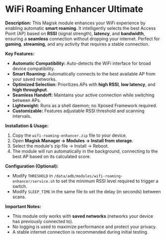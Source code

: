 # WiFi Roaming Enhancer Ultimate

**Description:**
This Magisk module enhances your WiFi experience by enabling automatic **smart roaming**. It intelligently selects the best Access Point (AP) based on **RSSI** (signal strength), **latency**, and **bandwidth**, ensuring a **seamless** connection without dropping your internet. Perfect for **gaming**, **streaming**, and any activity that requires a stable connection.

**Key Features:**
- **Automatic Compatibility:** Auto-detects the WiFi interface for broad device compatibility.
- **Smart Roaming:** Automatically connects to the best available AP from your saved networks.
- **Optimized Selection:** Prioritizes APs with **high RSSI**, **low latency**, and **high throughput**.
- **Seamless Handoff:** Maintains your active connection while switching between APs.
- **Lightweight:** Runs as a shell daemon; no Xposed Framework required.
- **Customizable:** Features adjustable RSSI threshold and scanning intervals.

**Installation & Usage:**
1. Copy the `wifi-roaming-enhancer.zip` file to your device.
2. Open **Magisk Manager → Modules → Install from storage**.
3. Select the module's zip file → Install → Reboot.
4. The module will run automatically in the background, connecting to the best AP based on its calculated score.

**Configuration (Optional):**
- Modify `THRESHOLD` in `/data/adb/modules/wifi-roaming-enhancer/service.sh` to set the minimum RSSI level required to trigger a switch.
- Modify `SLEEP_TIME` in the same file to set the delay (in seconds) between scans.

**Important Notes:**
- This module only works with **saved networks** (networks your device has previously connected to).
- No logging is used to maximize performance and protect your privacy.
- A stable internet connection is recommended during initial testing.